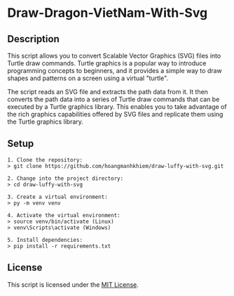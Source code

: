 # Draw-Dragon-VietNam-With-Svg

## Description

This script allows you to convert Scalable Vector Graphics (SVG) files into Turtle draw commands. Turtle graphics is a popular way to introduce programming concepts to beginners, and it provides a simple way to draw shapes and patterns on a screen using a virtual "turtle".

The script reads an SVG file and extracts the path data from it. It then converts the path data into a series of Turtle draw commands that can be executed by a Turtle graphics library. This enables you to take advantage of the rich graphics capabilities offered by SVG files and replicate them using the Turtle graphics library.

## Setup

```
1. Clone the repository:
> git clone https://github.com/hoangmanhkhiem/draw-luffy-with-svg.git

2. Change into the project directory:
> cd draw-luffy-with-svg

3. Create a virtual environment:
> py -m venv venv

4. Activate the virtual environment:
> source venv/bin/activate (Linux)
> venv\Scripts\activate (Windows)

5. Install dependencies:
> pip install -r requirements.txt
```

## License

This script is licensed under the [MIT License](https://opensource.org/license/mit/).
